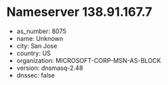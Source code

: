 # Nameserver 138.91.167.7

* as_number: 8075
* name: Unknown
* city: San Jose
* country: US
* organization: MICROSOFT-CORP-MSN-AS-BLOCK
* version: dnsmasq-2.48
* dnssec: false
